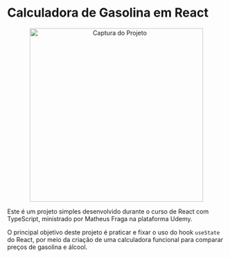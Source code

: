 # Calculadora de Gasolina em React

<p align="center">
  <img src="https://github.com/user-attachments/assets/69f643b3-cc73-4a2c-b1b0-2a81dec53b5c" alt="Captura do Projeto" width="400"/>
</p>

Este é um projeto simples desenvolvido durante o curso de React com TypeScript, ministrado por Matheus Fraga na plataforma Udemy.

O principal objetivo deste projeto é praticar e fixar o uso do hook `useState` do React, por meio da criação de uma calculadora funcional para comparar preços de gasolina e álcool.
